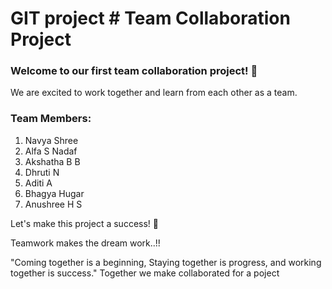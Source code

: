 # GIT project                            # Team Collaboration Project

### Welcome to our first team collaboration project! 🎉

We are excited to work together and learn from each other as a team.

### Team Members:
1. Navya Shree  
2. Alfa S Nadaf
3. Akshatha B B
4. Dhruti N 
5. Aditi A
6. Bhagya Hugar
7. Anushree H S  

Let's make this project a success! 🚀

Teamwork makes the dream work..!!

"Coming together is a beginning, Staying together is progress, and working together is success."
Together we make
collaborated for a poject

